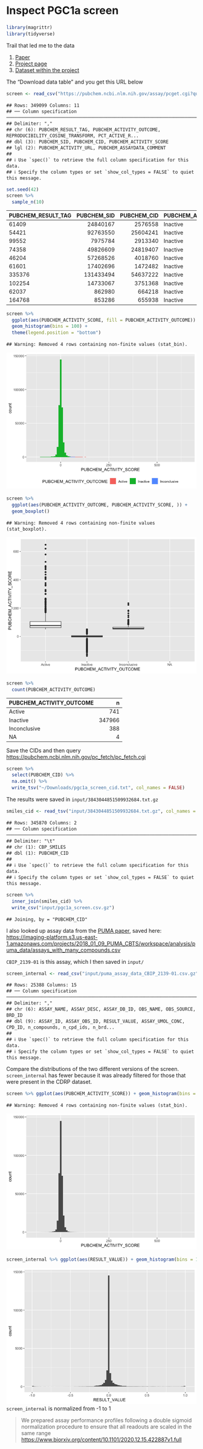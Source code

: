 Inspect PGC1a screen
================

``` r
library(magrittr)
library(tidyverse)
```

Trail that led me to the data

1.  [Paper](https://www.cell.com/cell/fulltext/S0092-8674(17)30249-0#secsectitle0075)
2.  [Project page](https://pubchem.ncbi.nlm.nih.gov/bioassay/651721)
3.  [Dataset within the
    project](https://pubchem.ncbi.nlm.nih.gov/bioassay/651723#section=Data-Table)

The “Download data table” and you get this URL below

``` r
screen <- read_csv("https://pubchem.ncbi.nlm.nih.gov/assay/pcget.cgi?query=download&record_type=datatable&actvty=all&response_type=save&aid=651723")
```

    ## Rows: 349099 Columns: 11
    ## ── Column specification ─────────────────────────────────────────────────────────────────────────────────
    ## Delimiter: ","
    ## chr (6): PUBCHEM_RESULT_TAG, PUBCHEM_ACTIVITY_OUTCOME, REPRODUCIBILITY_COSINE_TRANSFORM, PCT_ACTIVE_R...
    ## dbl (3): PUBCHEM_SID, PUBCHEM_CID, PUBCHEM_ACTIVITY_SCORE
    ## lgl (2): PUBCHEM_ACTIVITY_URL, PUBCHEM_ASSAYDATA_COMMENT
    ##
    ## ℹ Use `spec()` to retrieve the full column specification for this data.
    ## ℹ Specify the column types or set `show_col_types = FALSE` to quiet this message.

``` r
set.seed(42)
screen %>%
  sample_n(10)
```

<div class="kable-table">

| PUBCHEM\_RESULT\_TAG | PUBCHEM\_SID | PUBCHEM\_CID | PUBCHEM\_ACTIVITY\_OUTCOME | PUBCHEM\_ACTIVITY\_SCORE | PUBCHEM\_ACTIVITY\_URL | PUBCHEM\_ASSAYDATA\_COMMENT | REPRODUCIBILITY\_COSINE\_TRANSFORM | PCT\_ACTIVE\_REPLICATES | REPLICATE\_A\_ACTIVITY\_SCORE\_15.56uM\_(%) | REPLICATE\_B\_ACTIVITY\_SCORE\_15.56uM\_(%) |
|:---------------------|-------------:|-------------:|:---------------------------|-------------------------:|:-----------------------|:----------------------------|:-----------------------------------|:------------------------|:--------------------------------------------|:--------------------------------------------|
| 61409                |     24840167 |      2576558 | Inactive                   |                        2 | NA                     | NA                          | 0.2147                             | 0                       | -6.83                                       | -6.279                                      |
| 54421                |     92763550 |     25604241 | Inactive                   |                      -10 | NA                     | NA                          | 0.955                              | 0                       | -7.545                                      | -14.348                                     |
| 99552                |      7975784 |      2913340 | Inactive                   |                       -6 | NA                     | NA                          | 0.6016                             | 0                       | 2.129                                       | -15.126                                     |
| 74358                |     49826609 |     24819407 | Inactive                   |                        5 | NA                     | NA                          | 0.9889                             | 0                       | 4.699                                       | 6.36                                        |
| 46204                |     57268526 |      4018760 | Inactive                   |                        0 | NA                     | NA                          | 0.0403                             | 0                       | -5.132                                      | 4.734                                       |
| 61601                |     17402696 |      1472482 | Inactive                   |                      -10 | NA                     | NA                          | 0.5923                             | 0                       | 6.878                                       | -6.448                                      |
| 335376               |    131433494 |     54637222 | Inactive                   |                       -5 | NA                     | NA                          | 0.7429                             | 0                       | -0.535                                      | -10.271                                     |
| 102254               |     14733067 |      3751368 | Inactive                   |                       -4 | NA                     | NA                          | 0.9704                             | 0                       | -3.242                                      | -5.392                                      |
| 62037                |       862980 |       664218 | Inactive                   |                       -2 | NA                     | NA                          | 0.3786                             | 0                       | 0.288                                       | 4.575                                       |
| 164768               |       853286 |       655938 | Inactive                   |                       -7 | NA                     | NA                          | 0.7523                             | 0                       | -13.733                                     | -0.911                                      |

</div>

``` r
screen %>%
  ggplot(aes(PUBCHEM_ACTIVITY_SCORE, fill = PUBCHEM_ACTIVITY_OUTCOME)) +
  geom_histogram(bins = 100) +
  theme(legend.position = "bottom")
```

    ## Warning: Removed 4 rows containing non-finite values (stat_bin).

![](1.inspect-pgc1a-screen_files/figure-gfm/unnamed-chunk-4-1.png)<!-- -->

``` r
screen %>%
  ggplot(aes(PUBCHEM_ACTIVITY_OUTCOME, PUBCHEM_ACTIVITY_SCORE, )) +
  geom_boxplot()
```

    ## Warning: Removed 4 rows containing non-finite values (stat_boxplot).

![](1.inspect-pgc1a-screen_files/figure-gfm/unnamed-chunk-4-2.png)<!-- -->

``` r
screen %>%
  count(PUBCHEM_ACTIVITY_OUTCOME)
```

<div class="kable-table">

| PUBCHEM\_ACTIVITY\_OUTCOME |      n |
|:---------------------------|-------:|
| Active                     |    741 |
| Inactive                   | 347966 |
| Inconclusive               |    388 |
| NA                         |      4 |

</div>

Save the CIDs and then query
<https://pubchem.ncbi.nlm.nih.gov/pc_fetch/pc_fetch.cgi>

``` r
screen %>%
  select(PUBCHEM_CID) %>%
  na.omit() %>%
  write_tsv("~/Downloads/pgc1a_screen_cid.txt", col_names = FALSE)
```

The results were saved in `input/3843044851509932684.txt.gz`

``` r
smiles_cid <- read_tsv("input/3843044851509932684.txt.gz", col_names = c("PUBCHEM_CID", "CBP_SMILES"))
```

    ## Rows: 345870 Columns: 2
    ## ── Column specification ─────────────────────────────────────────────────────────────────────────────────
    ## Delimiter: "\t"
    ## chr (1): CBP_SMILES
    ## dbl (1): PUBCHEM_CID
    ##
    ## ℹ Use `spec()` to retrieve the full column specification for this data.
    ## ℹ Specify the column types or set `show_col_types = FALSE` to quiet this message.

``` r
screen %>%
  inner_join(smiles_cid) %>%
  write_csv("input/pgc1a_screen.csv.gz")
```

    ## Joining, by = "PUBCHEM_CID"

I also looked up assay data from the [PUMA
paper](https://www.biorxiv.org/content/10.1101/2020.12.15.422887v1),
saved here:
<https://imaging-platform.s3.us-east-1.amazonaws.com/projects/2018_01_09_PUMA_CBTS/workspace/analysis/puma_data/assays_with_many_compounds.csv>

`CBIP_2139-01` is this assay, which I then saved in `input/`

``` r
screen_internal <- read_csv("input/puma_assay_data_CBIP_2139-01.csv.gz")
```

    ## Rows: 25388 Columns: 15
    ## ── Column specification ─────────────────────────────────────────────────────────────────────────────────
    ## Delimiter: ","
    ## chr (6): ASSAY_NAME, ASSAY_DESC, ASSAY_DB_ID, OBS_NAME, OBS_SOURCE, BRD_ID
    ## dbl (9): ASSAY_ID, ASSAY_OBS_ID, RESULT_VALUE, ASSAY_UMOL_CONC, CPD_ID, n_compounds, n_cpd_ids, n_brd...
    ##
    ## ℹ Use `spec()` to retrieve the full column specification for this data.
    ## ℹ Specify the column types or set `show_col_types = FALSE` to quiet this message.

Compare the distributions of the two different versions of the screen.
`screen_internal` has fewer because it was already filtered for those
that were present in the CDRP dataset.

``` r
screen %>% ggplot(aes(PUBCHEM_ACTIVITY_SCORE)) + geom_histogram(bins = 100)
```

    ## Warning: Removed 4 rows containing non-finite values (stat_bin).

![](1.inspect-pgc1a-screen_files/figure-gfm/unnamed-chunk-9-1.png)<!-- -->

``` r
screen_internal %>% ggplot(aes(RESULT_VALUE)) + geom_histogram(bins = 100)
```

![](1.inspect-pgc1a-screen_files/figure-gfm/unnamed-chunk-9-2.png)<!-- -->
`screen_internal` is normalized from -1 to 1

> We prepared assay performance profiles following a double sigmoid
> normalization procedure to ensure that all readouts are scaled in the
> same range
> <https://www.biorxiv.org/content/10.1101/2020.12.15.422887v1.full>
